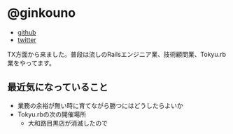 # @ginkouno

- [github](https://github.com/ginkouno)
- [twitter](https://twitter.com/ginkouno)

TX方面から来ました。普段は流しのRailsエンジニア業、技術顧問業、Tokyu.rb業をやってます。

## 最近気になっていること

- 業務の余裕が無い時に育てながら勝つにはどうしたらよいか
- Tokyu.rbの次の開催場所
    - 大和路目黒店が消滅したので
